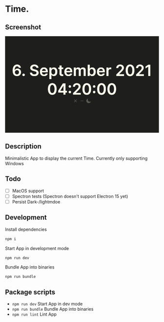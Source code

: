 # Time.

## Screenshot

<div align="center">
  <img src="./screenshots/main.png">
</div>

## Description

Minimalistic App to display the current Time.
Currently only supporting Windows

## Todo

- [ ] MacOS support
- [ ] Spectron tests (Spectron doesn't support Electron 15 yet)
- [ ] Persist Dark-/lightmdoe

## Development

Install dependencies

```bash
npm i
```

Start App in development mode

```bash
npm run dev
```

Bundle App into binaries

```bash
npm run bundle
```

## Package scripts

- `npm run dev` Start App in dev mode
- `npm run bundle` Bundle App into binaries
- `npm run lint` Lint App
